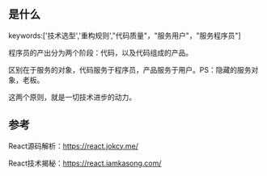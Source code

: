 ## <a id="whatis">是什么</a>
keywords:['技术选型','重构规则',"代码质量"，"服务用户"，"服务程序员"]

程序员的产出分为两个阶段：代码，以及代码组成的产品。

区别在于服务的对象，代码服务于程序员，产品服务于用户。PS：隐藏的服务对象，老板。

这两个原则，就是一切技术进步的动力。

## <a id="reference">参考</a>

React源码解析：https://react.jokcy.me/

React技术揭秘：https://react.iamkasong.com/


